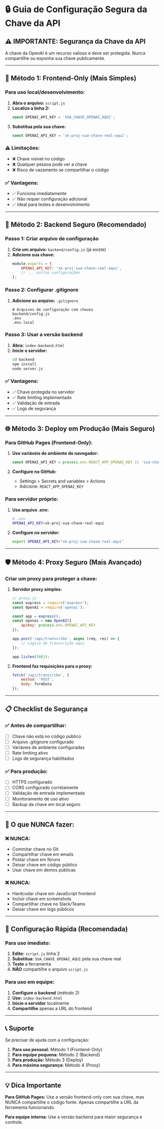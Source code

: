 # 🔒 Guia de Configuração Segura da Chave da API

## ⚠️ **IMPORTANTE: Segurança da Chave da API**

A chave da OpenAI é um recurso valioso e deve ser protegida. Nunca compartilhe ou exponha sua chave publicamente.

---

## 🎯 **Método 1: Frontend-Only (Mais Simples)**

### **Para uso local/desenvolvimento:**

1. **Abra o arquivo:** `script.js`
2. **Localize a linha 2:**
   ```javascript
   const OPENAI_API_KEY = 'SUA_CHAVE_OPENAI_AQUI';
   ```
3. **Substitua pela sua chave:**
   ```javascript
   const OPENAI_API_KEY = 'sk-proj-sua-chave-real-aqui';
   ```

### **⚠️ Limitações:**
- ❌ Chave visível no código
- ❌ Qualquer pessoa pode ver a chave
- ❌ Risco de vazamento se compartilhar o código

### **✅ Vantagens:**
- ✅ Funciona imediatamente
- ✅ Não requer configuração adicional
- ✅ Ideal para testes e desenvolvimento

---

## 🔐 **Método 2: Backend Seguro (Recomendado)**

### **Passo 1: Criar arquivo de configuração**

1. **Crie um arquivo:** `backend/config.js` (já existe)
2. **Adicione sua chave:**
   ```javascript
   module.exports = {
       OPENAI_API_KEY: 'sk-proj-sua-chave-real-aqui',
       // ... outras configurações
   };
   ```

### **Passo 2: Configurar .gitignore**

1. **Adicione ao arquivo:** `.gitignore`
   ```gitignore
   # Arquivos de configuração com chaves
   backend/config.js
   .env
   .env.local
   ```

### **Passo 3: Usar a versão backend**

1. **Abra:** `index-backend.html`
2. **Inicie o servidor:**
   ```bash
   cd backend
   npm install
   node server.js
   ```

### **✅ Vantagens:**
- ✅ Chave protegida no servidor
- ✅ Rate limiting implementado
- ✅ Validação de entrada
- ✅ Logs de segurança

---

## 🌐 **Método 3: Deploy em Produção (Mais Seguro)**

### **Para GitHub Pages (Frontend-Only):**

1. **Use variáveis de ambiente do navegador:**
   ```javascript
   const OPENAI_API_KEY = process.env.REACT_APP_OPENAI_KEY || 'sua-chave';
   ```

2. **Configure no GitHub:**
   - Settings > Secrets and variables > Actions
   - Adicione: `REACT_APP_OPENAI_KEY`

### **Para servidor próprio:**

1. **Use arquivo .env:**
   ```bash
   # .env
   OPENAI_API_KEY=sk-proj-sua-chave-real-aqui
   ```

2. **Configure no servidor:**
   ```bash
   export OPENAI_API_KEY="sk-proj-sua-chave-real-aqui"
   ```

---

## 🛡️ **Método 4: Proxy Seguro (Mais Avançado)**

### **Criar um proxy para proteger a chave:**

1. **Servidor proxy simples:**
   ```javascript
   // proxy.js
   const express = require('express');
   const OpenAI = require('openai');
   
   const app = express();
   const openai = new OpenAI({
       apiKey: process.env.OPENAI_API_KEY
   });
   
   app.post('/api/transcribe', async (req, res) => {
       // Lógica de transcrição aqui
   });
   
   app.listen(3001);
   ```

2. **Frontend faz requisições para o proxy:**
   ```javascript
   fetch('/api/transcribe', {
       method: 'POST',
       body: formData
   });
   ```

---

## 📋 **Checklist de Segurança**

### **✅ Antes de compartilhar:**
- [ ] Chave não está no código público
- [ ] Arquivo .gitignore configurado
- [ ] Variáveis de ambiente configuradas
- [ ] Rate limiting ativo
- [ ] Logs de segurança habilitados

### **✅ Para produção:**
- [ ] HTTPS configurado
- [ ] CORS configurado corretamente
- [ ] Validação de entrada implementada
- [ ] Monitoramento de uso ativo
- [ ] Backup da chave em local seguro

---

## 🚨 **O que NUNCA fazer:**

### **❌ NUNCA:**
- Commitar chave no Git
- Compartilhar chave em emails
- Postar chave em fóruns
- Deixar chave em código público
- Usar chave em demos públicas

### **❌ NUNCA:**
- Hardcodar chave em JavaScript frontend
- Incluir chave em screenshots
- Compartilhar chave no Slack/Teams
- Deixar chave em logs públicos

---

## 🔧 **Configuração Rápida (Recomendada)**

### **Para uso imediato:**

1. **Edite:** `script.js` linha 2
2. **Substitua:** `SUA_CHAVE_OPENAI_AQUI` pela sua chave real
3. **Teste** a ferramenta
4. **NÃO** compartilhe o arquivo `script.js`

### **Para uso em equipe:**

1. **Configure o backend** (método 2)
2. **Use:** `index-backend.html`
3. **Inicie o servidor** localmente
4. **Compartilhe** apenas a URL do frontend

---

## 📞 **Suporte**

Se precisar de ajuda com a configuração:

1. **Para uso pessoal:** Método 1 (Frontend-Only)
2. **Para equipe pequena:** Método 2 (Backend)
3. **Para produção:** Método 3 (Deploy)
4. **Para máxima segurança:** Método 4 (Proxy)

---

## 💡 **Dica Importante**

**Para GitHub Pages:** Use a versão frontend-only com sua chave, mas NUNCA compartilhe o código fonte. Apenas compartilhe a URL da ferramenta funcionando.

**Para equipe interna:** Use a versão backend para maior segurança e controle. 